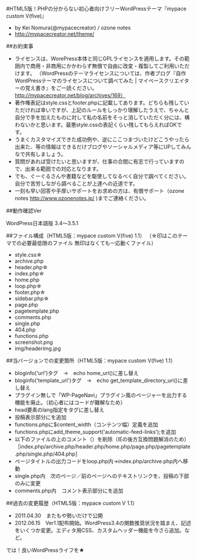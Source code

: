 #HTML5版！PHPの分からない初心者向けフリーWordPressテーマ『mypace custom V(five)』
* by Kei Nomura(@mypacecreator) / ozone notes
* http://mypacecreator.net/theme/


##お約束事


* ライセンスは、WorePress本体と同じGPLライセンスを適用します。その範囲内で商用・非商用にかかわらず無償で自由に改変・複製してご利用いただけます。
（WordPressのテーマライセンスについては、作者ブログ『自作WordPressテーマのライセンスについて調べてみた | マイペースクリエイターの覚え書き』をご一読ください。
　http://mypacecreator.net/blog/archives/169）
* 著作権表記はstyle.cssとfooter.phpに記載してあります。どちらも残していただければ幸いですが、上記のルールをしっかり理解したうえで、ちゃんと自分で手を加えたものに対して私の名前をそっと消していただく分には、構わないかと思います。最悪style.cssの表記くらい残してもらえればOKです。
* うまくカスタマイズできた成功例や、逆にここつまづいたけどこうやったら出来た、等の情報はできるだけブログやソーシャルメディア等にUPしてみんなで共有しましょう。
* 質問があれば受けたいと思いますが、仕事の合間に有志で行っていますので、出来る範囲での対応となります。
* でも、ぐーぐるさんや書籍などを駆使してなるべく自分で調べてください。自分で苦労しながら調べることが上達への近道です。
* 一刻も早い回答や手厚いサポートをお求めの方は、有償サポート（ozone notes http://www.ozonenotes.jp/ )までご連絡ください。

##動作確認Ver

WordPress日本語版 3.4～3.5.1


##ファイル構成（HTML5版：mypace custom V(five) 1.1）
（☆印はこのテーマでの必要最低限のファイル 無印はなくても一応動くファイル）

* style.css☆
* archive.php 
* header.php☆
* index.php☆
* home.php
* loop.php☆
* footer.php☆
* sidebar.php☆
* page.php
* pagetemplate.php
* comments.php
* single.php
* 404.php
* functions.php
* screenshot.png
* img/headerimg.jpg


##当バージョンでの変更箇所（HTML5版：mypace custom V(five) 1.1）

* bloginfo('url')タグ　→　echo home_url()に差し替え
* bloginfo('template_url')タグ　→　echo get_template_directory_uri()に差し替え
* プラグイン無しで「WP-PageNavi」プラグイン風のページャーを出力する機能を廃止。（初心者にはコードが難解なため）
* head要素のlang指定を<?php language_attributes(); ?>タグに差し替え
* 投稿表示部分に<?php the_ID(); ?><?php post_class(); ?>を追加
* functions.phpに$content_width（コンテンツ幅）定義を追加
* functions.phpにadd_theme_support('automatic-feed-links');を追加
* 以下のファイルの<?php get_header(); ?>上のコメント（<!-- *****.php start -->）を削除（IEの後方互換問題解消のため）［index.php/archive.php/header.php/home.php/page.php/pagetemplate.php/single.php/404.php］
* ページタイトルの出力コードをloop.php内→index.php/archive.php内へ移動
* single.php内　次のページ／前のページへのテキストリンクを、投稿の下部のみに変更
* comments.php内　コメント表示部分に<?php comment_class(); ?>を追加


##過去の変更履歴（HTML5版：mypace custom V 1.1）
* 2011.04.30　またもや勢いだけで公開
* 2012.06.15　Ver1.1配布開始。WordPress3.4の関数推奨状況を踏まえ、記述をいくつか変更。エディタ用CSS、カスタムヘッダー機能を今さら追加。など。

では！良いWordPressライフを★